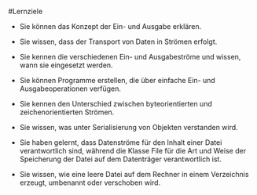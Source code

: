 #Lernziele

- Sie können das Konzept der Ein- und Ausgabe erklären.

- Sie wissen, dass der Transport von Daten in Strömen erfolgt.

- Sie kennen die verschiedenen Ein- und Ausgabeströme und wissen, wann sie eingesetzt werden.

- Sie können Programme erstellen, die über einfache Ein- und Ausgabeoperationen verfügen.

- Sie kennen den Unterschied zwischen byteorientierten und zeichenorientierten Strömen.

- Sie wissen, was unter Serialisierung von Objekten verstanden wird.

- Sie haben gelernt, dass Datenströme für den Inhalt einer Datei verantwortlich sind, während die Klasse File für die Art und Weise der Speicherung der Datei auf dem Datenträger verantwortlich ist.

- Sie wissen, wie eine leere Datei auf dem Rechner in einem Verzeichnis erzeugt, umbenannt oder verschoben wird.
